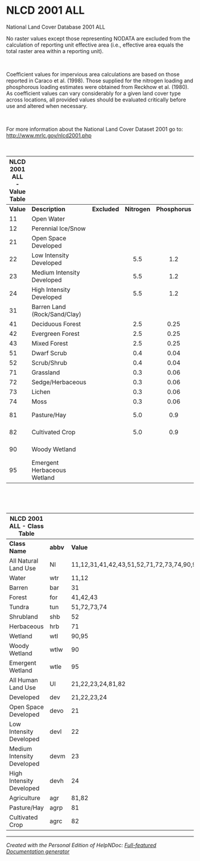 # NLCD 2001 ALL

National Land Cover Database 2001 ALL&nbsp;

No raster values except those representing NODATA are excluded from the calculation of reporting unit effective area (i.e., effective area equals the total raster area within a reporting unit).&nbsp;

&nbsp;

Coefficient values for impervious area calculations are based on those reported in Caraco et al. (1998). Those supplied for the nitrogen loading and phosphorous loading estimates were obtained from Reckhow et al. (1980). As coefficient values can vary considerably for a given land cover type across locations, all provided values should be evaluated critically before use and altered when necessary.&nbsp;

&nbsp;

For more information about the National Land Cover Dataset 2001 go to: &nbsp; http://www.mrlc.gov/nlcd2001.php

&nbsp;

| **NLCD 2001 ALL - Value Table** |  |  |  |  |  |  |
| --- | --- | :---: | :---: | :---: | :---: | --- |
| **Value** | **Description** | **Excluded** | **Nitrogen** | **Phosphorus** | **Impervious** | **Class(es)** |
| &#49;1 | Open Water | &nbsp; | &nbsp; | &nbsp; | &nbsp; | NI |
| &#49;2 | Perennial Ice/Snow | &nbsp; | &nbsp; | &nbsp; | &nbsp; | NI |
| &#50;1 | Open Space Developed | &nbsp; | &nbsp; | &nbsp; | &#48;.1 | UI, dev, devo |
| &#50;2 | Low Intensity Developed | &nbsp; | &#53;.5 | &#49;.2 | &#48;.4 | UI, dev, devl |
| &#50;3 | Medium Intensity Developed | &nbsp; | &#53;.5 | &#49;.2 | &#48;.6 | UI, dev, devm |
| &#50;4 | High Intensity Developed | &nbsp; | &#53;.5 | &#49;.2 | &#48;.9 | UI, dev, devh |
| &#51;1 | Barren Land (Rock/Sand/Clay) | &nbsp; | &nbsp; | &nbsp; | &nbsp; | NI, bar |
| &#52;1 | Deciduous Forest | &nbsp; | &#50;.5 | &#48;.25 | &#48;.02 | NI, for |
| &#52;2 | Evergreen Forest | &nbsp; | &#50;.5 | &#48;.25 | &#48;.02 | NI, for |
| &#52;3 | Mixed Forest | &nbsp; | &#50;.5 | &#48;.25 | &#48;.02 | NI, for |
| &#53;1 | Dwarf Scrub | &nbsp; | &#48;.4 | &#48;.04 | &#48;.02 | NI, tun |
| &#53;2 | Scrub/Shrub | &nbsp; | &#48;.4 | &#48;.04 | &#48;.02 | NI, shb |
| &#55;1 | Grassland | &nbsp; | &#48;.3 | &#48;.06 | &#48;.02 | NI, hrb |
| &#55;2 | Sedge/Herbaceous | &nbsp; | &#48;.3 | &#48;.06 | &#48;.02 | NI, tun |
| &#55;3 | Lichen | &nbsp; | &#48;.3 | &#48;.06 | &#48;.02 | NI, tun |
| &#55;4 | Moss | &nbsp; | &#48;.3 | &#48;.06 | &#48;.02 | NI, tun |
| &#56;1 | Pasture/Hay | &nbsp; | &#53;.0 | &#48;.9 | &nbsp; | UI, agr, agrp |
| &#56;2 | Cultivated Crop | &nbsp; | &#53;.0 | &#48;.9 | &nbsp; | UI, agr, agrc |
| &#57;0 | Woody Wetland | &nbsp; | &nbsp; | &nbsp; | &#48;.02 | NI, wtl, wtlw |
| &#57;5 | Emergent Herbaceous Wetland | &nbsp; | &nbsp; | &nbsp; | &#48;.02 | NI, wtl, wtle |


&nbsp;

&nbsp;

| **NLCD 2001 ALL - Class Table** |  |  |
| --- | --- | --- |
| **Class Name** | **abbv** | **Value** |
| All Natural Land Use | NI | &#49;1,12,31,41,42,43,51,52,71,72,73,74,90,95 |
| Water | wtr | &#49;1,12 |
| Barren | bar | &#51;1 |
| Forest&nbsp; | for | &#52;1,42,43 |
| Tundra | tun | &#53;1,72,73,74 |
| Shrubland | shb | &#53;2 |
| Herbaceous | hrb | &#55;1 |
| Wetland | wtl | &#57;0,95 |
| Woody Wetland | wtlw | &#57;0 |
| Emergent Wetland | wtle | &#57;5 |
| All Human Land Use | UI | &#50;1,22,23,24,81,82 |
| Developed | dev | &#50;1,22,23,24 |
| Open Space Developed | devo | &#50;1 |
| Low Intensity Developed | devl | &#50;2 |
| Medium Intensity Developed | devm | &#50;3 |
| High Intensity Developed | devh | &#50;4 |
| Agriculture | agr | &#56;1,82 |
| Pasture/Hay | agrp | &#56;1 |
| Cultivated Crop | agrc | &#56;2 |



***
_Created with the Personal Edition of HelpNDoc: [Full-featured Documentation generator](<https://www.helpndoc.com>)_
